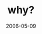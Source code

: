 ---
layout: base.njk
title : 'why?' 
view_title : 'why?' 
year : '2006' 
date : '2006-05-09' 
img_file : '/drawing/why-.png' 
html_file : 'why-' 
next_html : 'thoughtiwouldrunoutofthings.html' 
year_order : '140' 
permalink : "title/{{html_file}}.html"
---